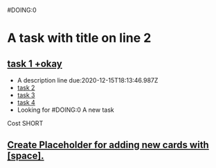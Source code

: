 #DOING:0
# A task with title on line 2

## [task 1 +okay](#TODO:)
- A description line due:2020-12-15T18:13:46.987Z
- [task 2](#DOING:10)
- [task 3](#TODO:0)
- [task 4](#DOING:0)
- Looking for #DOING:0 A new task
<!--
# #DOING: Find tasks in markdown comments
 -->

 Cost  SHORT <!-- #DONE:0 Cost Report -->
<!-- due:2020-12-19T12:00:00.000Z  +reports -->
<!-- completed:2020-12-15T14:09:10.550Z -->

## [Create Placeholder for adding new cards with [space].](#TODO:20)
<!-- +2.0.0 -->


